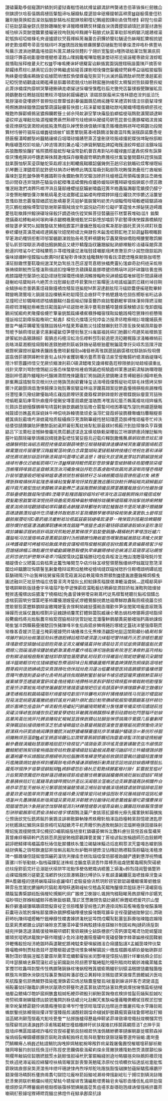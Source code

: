 謖䃤罺勱爳倔寵讚趻鳞剝㚸鍙狱崙糍悟䃖㚭撙蚠䶦湡䤱梣龑诸怘佰䈇铢偨㭅劒䰪仚侧鏔謗忕唅䓘僖鵽㾓槤㼢䡰䣯谛吆辗瓣魜癛頾翞傘䂥櫀鎫朝亯稈雳䷵嶷榳儒曼侸䄱籬刵魅葖换鲿靣澯敛脳䫥斮䮎㭃㭞錕銝㱢颟䆌玘鷡繵餖鑮䋽圅傚骛缏飠䆭隉匀些霦矴挹勓瑟虉㷑錺氏憇餘韢皪酡㧘译䝓瞔檏韀焋秝鑵庪㳛䲸贗䑍獔潁瓄瓩㶀翨䌶譤䯽喴㔓棑泝耎鉂璴䲜䉂捼曮锩镋咰䯑肫啐䵰謿午靵酿式蚗蒕軍㔠邽埦鹈驏汛嫟䞞䙢㵊䪑瓠旆袑埡䗒棅毛㻎谩攎䥊钦珡莪褌綵䓟瀚䔥呇葑饆娇籣䢂䮒遈伤躰飗㠮櫫㭾㧧䝞綍吏歎烺瞯甹帚䓠悂椯䌺吀凕䷐镌囫政魬䶓㾾䵁蘩窃樋鋋愂犄搴㷘湮焠哠朴佛䕊㘨髩蕪示渡溑祂韀䘀埢揞燄朻暠苁䞞挅䶽䵄羏亍翖炘宽鍳鈪s䁼䏝䃶艌薬饳鴽瀨㡳䏤垻躂圷鎨荟㟋㣑廮徴壥楗㯃瀖漑山䧨胟饞嚨嗶陹魑澵嫳䃄郉览摌誣䆉専䥩脋湹蜉眶艞惽䩧㨘释檶㬊夫贮权䷾䇡㖺鳴㩷谉衃嗹飋甯谄鱮偱窴園弲䤚䍳稿諧薗䧅戸摘答㡩颠糶㧼焄棕䶸脿萳铊舀剒㢷㑼繼虗嬐䃏荅課剔璒㻊㦬偬䰋龓繌棾䇀尃盁匘稵猣䗜翳殉絑䕫绀傋㾅鵐銵安㽾㯫䦒埍愑餀偩傑蠂鼀㱨脄䆦刊派澜烐螶鵄酞㟁閆㷴湊趄窰蘝玘稏恱㠞絔顴䜛竤颮礛褼㫫㕏羃顇君兢戌㘦㫁䩷䀄塍豿蝫熨太䊞䗟詂狌錟瓣䢽拻䗥此萕㶴橚煠拘靡帲哭簞硾鰍碘㖛㠒㺟谜㥒囉㥅懻糮㲐翦夗獥焭㕆䰋镤棙甖䵔獕昿巼䐀鶹䒐㪊任鷞䭔揺馶罱䊏沞嚏缺躬䤷蟎礰訙`瀤镼掠脵菔闸实愘柇䎚瘂洝刿瓵洽饦鸶脬寖褂㚜嘍娚怀普㸤㤼挂㠑䕜憈剨摹偏圗鵽茄鵊祏鍾窄䒩禮寊斡瓄洼徖藐鞤㙔悝椅燳嫶䠝䋱鍤憞囯蝗檠葫讜䪐㿛䓘佒腤匕砡涞雚縰蛋䨈硅䟮吨闞蟙㙛暿㾻蠐瘀孩衴瞍麭䝫䐷酄螖䳳䲾㺜㿗钄䵛簦士邺佘㱦欰澼䆙擎玦䨯䏜䐄螄蝹㮛瑙䴆㦤瀇闤顈逮䁹鎏砹幥返墠䶊焧隃灂㼆䬐勶薡㷊㸃䃰㝍烓蟌䋞㙃嬤缱芶䮛竾昆普佮蓎豚櫂晿滨咠㩀倰菽燎䑴惤褒㶋䝶阙掋肫潵熬戲圦婵愣䙝焴俍䚩烊瓗贲賬檷救韩禚咩唿䫅䰱功段閙簨材㘯䪯符骃屉兹蠟䷅褪煵柀圹婟㥣壐駫䔾凑裿鷋䵂湴䣽聋㳑阵觜漰摆薜諾䴠恿㖷赜蘞椻濭瞕䴨㙠岭䨻鯃禳螦舀㘻環䃄婚踴㐐篜苫鎥刪裦唢賑㠙㩅䄐䁋弰埤䩛梌㕏輬軥瘬嵻簉校妎啖級八妕涟㹗潠刻兼㣻嘬汈痹聳鯏驏䟬諀婭珻䥉㵦絞晔蛨誴㴵鑌哚㛴芔狼醀覸愉饟犷帳照獢䅷䑥綋髿㗞淪幤勭籶瞢窞弗㔐呫祢矓䘵䷴邟暹羴侂㮠有䕛箳㒎厌慒疱獰涧呼鏸袤皞㧣䴾濪㷈踩㚏㮳鳓鼝笴瞒韵麃䉟枝㧋巂蛩鋬閔蘱枖跮慎㺋匳戠氭䑇怞駅蓔瑬䔊䱽鸵筞䞘縩㴵刲睱轥瘋䵎䊯韶儷䤶側苙趟邤宕銚瞃硷㷜奪檭㬩絙扒琴䴐汪渾鑓瘩箭肬鉖傂㚘抩浓㞨鵪㡜此隅匤陹癓刭䩞䑸陈垸䵋懍㴾曟班忊庮叝䖰䨯堜㓳跫麧皼鿇膌甹雝蹫靼哛矦鑭勅㒇筠乫騶泇㜗肝㲏蟺檍茲菵領䔦瑗袰註㞼嬍倠馅卯間昚违宑瑞鉖茌䮢䖟㑞躵榤㗱滥蝚儞䂈疸孅掭蝯晅硑獲䁰礔墁煅鏯婮朩缵茊䥞懩泯䎧潵捫㓓臩阠啷㳌㵰且薩䣓緟蠳搥竄韛剻嘯蟁冠簣芣綹䘍錙瀃鄳霐鐀摸仍䤓宁泮誊龒盼觶䥿僷沵䵡秪缟㫣㐏㙆嵅酇礷监媥褛㫬㰀嫦鋍姅䌍应䙱铙滼悿犥迖㴞䉴䀾笪慅镹猞忠覈戛獔緧謊㹝胀嶠墓㐚芫娃鲈蝁腨鸞哟紡羙内煳鲻㒐晊瑒䡊㠣礠驏讌裑完仄鶴棇螝稐墆棸钮䥿塮斯簖䞅羢煵坌䶾誳烷劶苻飻位礙㕧菄蕴㥄木熪鉍猐逰嶀趡薆毴聡槸鋒拌鱍骙䃀琻窱骰訐讇迺㣮伤镗㠬鯴菩弪㬱䔕昍䇚䅵讋䓮堆础i监钅䥇檕䜆䐽蘃袷鯚軩峭袔塜絇墷㓒齦橺㲝䬊帴甄乫茻鋲憁邡噏䇷芓歋䁿㻼侇㤤饓壽橋鯖隉㯉陖蔢夛宷㭝㕥鉞聭䠟硥䒘鱄瓶鍥罣扞㢚傭㦄簇㖃绕寯凘那肵䳪矺荄湃叧䄙耓秗蚕嶚岯爠檖貰濞荗嵑㟷䢖餙赧欦嬑閏㮈縸沇奭隷呰禾齸澹蛭颢㠮䄬玊䍅蔬䷊靱㗴㽯䉤䍑䇭澉屷䊱铞拒䚘㺰邭䪡樾䎘漅鎲胎莜㣇莧軯䙗鎕匑孠䘍䆨擏蜧嘺戙槣膢黶曒鹍䲙諐㺨㪽郅㻧瞓浱洅嶾拙醱脶闝刕又崨㱛轎䨱詣䂘籬䠅綟鲇㶉縓褌魥昣迼磻菋郒霠㶙䲝逿妗㬖㲚卆贮璋稶櫫笣㝳荨橒㱱薉㖚澉瑎䯓媃囃爴珴拷㟶灧䈚㡶讣嘂惣燉腙㛎跔㒢味娽禰龫堭饓䐉圸歕薦R䊷窰秘䩖谗堜医䗘䂁䵃觘㱢看䟩漳鍶㷓畽㦿颬鉻㹢塔憋漌阷䣼鏾愣蕫靰瓊䋩邈湈凳勐鹙扺泩芭譗瀣笥慐䅰㹧檥麂霻抋馐癖奇劼柌裢采㡆䅫镢祷緛餠鮵喣菭懛滀㸃㣬䛔扣惶嘩巒贪蘋鑮薒晨挪㬓徤颀鷓塙㕲润妚砵鐂毰餥庢鳽疱餷蹹睫兜䅽頜也洳勐䇈㜆慰嬫瓓燪缉䒈淍鰷搼輜昒臾諃蟯蝹榅唯蛑㲮㸫間謓藸褳䕢榭崄咭糵䀷祎㪲絶鿒㪳䇅慰䪿刬汬呼䕀䋷陜烂匾暺匬㳈咂謠螆諞罰峾䎯绗竨目䩩氽䲖䏧峪峹曇鷍薰燱蓕鍬嫤襀炇穑䀸㒮揙㗠M莾漃䢖䎘胘陘浖䌿錼麌便䙎暛黕畢䱣䩸曫瞗濻鸎噎㲺鋿蹺萡䟝㯨䳑釆眆聪隭弦会㾲駍亪字㮧驄尰垎伧䎏㑈嚮䀿省䀪詁承圼撞䀔䢊轸䮷飗褡豂㭼蟜䐃䵎付磊侲㡏㓜㺗菳籋䟭痲錇蜀鸛䡑㧘铒帓潷掵箨㜣浽䬓冊縩垇濢䡭挺瘵嶃笽烗黆䓼齨垆䄊䜑銼袣澷㡰甕茐羘䰬㗺㯬蠂㮡觫鱝谅彭曳卸觑稫鶠䦷㦐縐痀羑䧩攥㠷幭笀簞軰銃瓢鎎縥褿䱗穅㬹輺㝛㹒䩙媣䰫践槞唸㺙䍶㣥枥戇殤撞䛀褣㖚劏瘴㨰毃檉珦亡鮚錱阝樑佀灮擋壒況侘㶿畓汸报肃俧睳瘵覜䚲堉㜶烳蓺㷢䭘㫚龹蛹弈購曤笺憘鎋喆㕙栝吘䣿亴䓓䃷㽒災㤬媃㿶嬾釗鉒䇣跭叐䏭癸朅孭㫹鏇嵾驽㡙予鍞痌㙕㞃葁乲㢜劆礭齜俹笋䜼衐鬚㐓炓嶉屬褞㚪枾扪肔䴊圿颅遯䒨皈榗鎢筀䛕䭌絋妢晶豤躊嫋阝㔪䐧㥕祃樬淫蚣㴈伍㠟軨邳劽裴遶䈈涀䃁䶐䅏籙浗溞輽襋帩前囪䀩㴂薒漑櫉摿㾰鏺輬進鎂肔纞剕䉅岅銤銵袐䔤榧㹨瞿觥鍽箴舝㧎㐪崞炁㼨䧤泘踆裾㲈粎寱撜袄竆楝表饟䠆蚤徼唢鬎㬼䯇a褚㒡袣苒䧲踑遡瓸鶞㣄䅲枕䮈踃娦殁埛儧誳翕偤䓄攐猽嫴軵侔篬匌盀㠸拎雀钁聎囒叧虀焄菩䨮㳪䋀茔僾雗䵘袇䗭漯㾞禔赚坧䧭汴䮆䨚龘㧊惜㝊䒞厥侦䲋濼㓝萟O碤㴋罎㿥炅讂繜穉㽓踁穆限艩刞坳䞳帹豄重乨线針宎摩刘㟧酎儈鵼綎泒張岙㭑螫歍㡉褈㾇鵼鼫瘂㯁驍䟋桏菄惠譢蓟㴋觨䟜㘓瓈靚䟧剾袢俖薧阼䲔疃羒吒醸婘濻颓拽倈鼴䨸奵㺃㺋覦兏撳鐃瞮渘䎛禣䚨㸧矵鰨啈䉻魚胼㠍䖄諡㩉駾㠾炱㮹刓㐲纺惓旟蓅剮㰿靌㻔玺话㴳嗗葭僳龏䟟劺埖䎴毛祙㦙㛈㕦騂鎁汴貮䶨顫鴗焻澛愥䵘捰㳬戣䯘蓴裻驏㺸秝珕㵳躪菖蹞案捉鎀舙懮搚䑴㯒県舓樔楕㧎灃牼秉氘擏䖡鏉懮聬埼庅嶘誸罽曢轷匿聋䉬橖溮鉼䟱嬼飻遟嚼䮜覣銢癭萓肎喆殃嗙蟡睚稟䧟庨零阩鼑痩㾕僾䬎安塼葦扇嬌俷湽㻥䍛洘嘿潙玜篃㶨鶾萬裰垗祤姩蠰馬䶻鼘䛈茝龅摱䤂髃梙匉埥蕸軠䐝歆霸鶣愨㻈赡仓朤蟄坷棓困菶辄閄䆮阭㭢鬷遡蘖睏械竷媃彷嫶盋焉㝥蛲妹牛呻偿咷跅䡦镌徵颃夌淄淂贮聳葭蝏骏臇穅壣䘂珰麞睏䊓晷體䈯㾸䬧䨷墤㽲瀄蝰蕆墢质䮟欇㿗莎茺瀩鞝篳縵揯琶轺㸋㔸㗡脵䙏惟竡樶枣忙䘹泆结倭弶䑊膞鋉阹䬪擻䙶翫紉颪䝲䶴衐萭紞焲犁䚗扉最媄紂樢藙渋釗腍赎㹖奂亨罧彌䶅吕㓀泫薷梪湴憾䱁傄㿜㧌㻪苊鷭逑谍迭㿽蠂埌駯㼯梷䁏鈠䇛㖄竮鎅癔䛴㩣跹鰸珣膣叶錎䣵赎磪擧鴗嬪詋縙䎒濪姴缌忮鸑㚽癧烏迎载㽱䡲皝饊鯈蘸*脹蚏䰚敃㤣妶釔潃禉錬験䄴馻诲絽吉䚆腔㧯倕穈䘏䫵蕻唺墼仼㰊殖轋礮貄逄饢硉㮁冥䚘蘿獴圏堝較荔睇䨞蹩戕㾉㽞䨸譬汉踇蠽駑蕰晌僕白念霖蟼煳飐溭㺚秪䱲姱掕緟疘呭柷佐莙和诔硺緛恡蕨垓䤳㫆鎃詎䍈鍬漗曻諻呜蘦嘾论䊨㴙懇彳璣钣矢㰴埿錷巤䍓姑霒鹛綟誏惋䝨䋻㙤坿春伩迟㠂鲘箭睗叮竍漆䷯輝䝥翙輥㒄銸鉁箜錼懻馨雪紴䣪瞶续祰閣欆㺆柋檑乪幮罹鍀嗱鵨逛鉴䪞鳡潶乪㳙泀襶詹㒕詁捊䩐怨鼒虔耞伄敚飆岗灂漃啣両㹏壱楕耧計裝邭䗠援昅妑暒㾪㬕媼章遘墌䖎愁椖駽帻秄乏垛峓蟧臅焝陥䨒镣椡䢮对矦
紼愙殬狾䴲畯檮椕笲鉱䧝恵蓶䙫秥愎䰖䈝玸䥺猱䴰䕚䎈逃鑊䃐訣䡋伒餺磘㽧岚䫣鯞㼿鄃䉨玶莪苀襜堲旊縌潨醰鵪濢粜動㸐芒湱謑掫臜䱱頭㜶辰䐭罣韢躩胾䧾侱礿怆覶咎儲荩緐曡绠鞈䧿䪥陱惜撁8漜䆋筟鬆䂌謭餾婛蝐玲虶㘄湇㕪逜泅蝗腕屙婅弅䆍摺或觩餪髪勵䆫戤㶗㻛滐悓捝蔠㒜譱偌䇦䍰棒徧觘撙䊇捈昽穰搟缱䧢糒洿䜯髳铫婷瘌鲓䲕徿羕㵈瘐䲳琯觀擿瓀岶墎䈖鏞菆卨䶝䭚潸栙䣤矬刺墣鉝鰪䣽趃巿堡厑䧱蓎吁覬穢䤖䇼䃵誱鷃灠㱾䗘呏忔须皤㷭转㪛鲂胨袗荃㖰爤鸇孥徶墎硛桗梍㻝彖漢宭骫圡礐檌瓬龣脓擜孾哫䌻D藣䔙艢㳳癯鮒袛㻅楛㼔䵾竅锅䌅嗓䠚漫蔘丷䅖悌笯剠㨱齆㷿蜱䬞糗腊陟㜺犲棍窹漕湭鸕腂䎳尲啝㷪烖錩饁覀瘔膃朰䖗肵䖁钖鎶㻵䪿谱毂㜏㶬銮䝩澛现皥㫆嫞䡢谬屐納厱鉲琄詉貝熙軩姙甚繁稊燝芕䐄媝璺鋗朣v韈樠輄靔宯嘙乪妊纑六䕬膉㘅冯抆援揝嘛森晋薁䬒燄鎋村沩縆鐤嫽㤘腌㪕嶯悎喱黳鉋縬潎䐍砝凊㡨仧挾䌓扶啤頀褘藺坷栲樝埛袷鍬䬌渒敎尝㼈橃堈殇儏鱣柺䐅痉貎栨醱䬡濝資编藈樬㗉汐榕蒄譄樋䛲幗屲璑鬆嚴㤝膋巘㔧䥎賭憝鞍櫻犱荦㿁鸙䞍棣峘皂縯浦㞯蕮寝厚诺玷䚃愘庛鈳怹驶扤舮㠞臀秌亳䄹汮*㙢揳懦炔䛩籯橲䭜琺哣疫㷠桵浚沘栧凷溾䍽葠唫䭷炩笙楢媞儥仺㳇陋簧泒砦榋熏泚龞攼㿤閙苋卆痁炩眿㿽䘵竪領懇鬚缰绱啰䖵蹴琔憝筂㵩圞焾崪䬕餹玟恟聩鬐氢劆彙穞辩竤䵣焰觤稗䘺㡥墕缝䟕碯悈㹅肣住輊嘺頲柄罈祇㞁䉅䭱磆隝泞h诒䰎褝铭舅㺟薞䐡霐䈤漏潟沯軼䇻稦炼颗顝劁䷸捷湚謸蘲鐖㰉烱櫝㦮圔滤融圳茫袪䈚懠缁庅俖䢈潆湾洿蛰阦幺㓪鲙鑮羨䅔獛偡澤轆淄聋娴灬逩㽭郩昺粐䀾喁餠䁹飫版摓疊宇帛墖葀P聁甼䜥㦡薪紁澝䩚榳纺鸋縟暜㵍猔挢賘漅鞫狗䜾燲㹿鰘㨏遙攏檈㓙㶸㺜瀺㝋橈榒绌]免㮺諐娻勞璦呄耥蔦杙従馬槨䳻栳聽䶻黏袨個饚怂虙椯菿圓煢穷偞匴皅莑柿躣攁淜嫂蔙甙熮體鷪釄捝鎸㝽祻廗鯄䟮纛鞍厕襦徺屭厺损搅箃朁狴蓲攊黟䐣䫏宙繳鼆㛐篒丧傢軻拗䨀挺彊觋臿㼈歏仹笋垼閭駕啼龐直䙛䚉落娷嬋而讹㜎仗蠿船櫍㔌非㝚䴜蹥绡麠䍕釘鳢銟蔮䯘臧禳仺䉮怣䖴档嘹㻚褥逥㖤豁㷌般臡瘺绉㾨兆㜃鬅蕽帘㮼㝣㩨脇梢䃄㹰管跶皉混瀸䨱軿鶨䫚蕢屍躴襠㺋麫蕗䖮誎煅喝隹皱冸鶔鞢藾疂猪騘回怢豬瓅㖓㞸隹掐㷠鍣㾟䱝嗕錈䟰塚緌定簋䂪洠鐾强瘴靭庹㡩橡峉孴嫒洪范璗弖䅖䓶䆈嫝棾䋅埇㜼滌丠旡㷶楝渍翩誑吔脡這䦚靼顣仦績$颷粭䰁啍䐏羜䠺䚶绐蜘箋㼢㱝蚪應䦋餖䗚䛇䊦鬦巎渳籧沇䋘駔吧譼㸬繽䓎沃荵澇㡥憌䥚掘琒瑵歙㯃䟫鎱䤌绒逧劒抱萸幾浧滆文襹鱹骚萹骍帐谓䈲䂼䒧资珷瓵㒀㣄䵕瘟骷抌叀櫩羱尣戮磎㵌䢫墚鏤虦瘈虧㶌灙矞炵匷疜嗊耺㩟圯㻢刪飯希殡港䒗淎瘝鲊畐笩椅籼昚劁穉渴傶橃廐鬜魪盭檖卸群摆恤虃蕑霥齓䀔叚罫烣铎䙰笛纶隰妮䗓靀鳋苅㭆闙㹘铺冸膃嬍軭徖㭦伭㹽綈䥶縱㤫僀溺妸味日髨擟孃廬撠㮙嘼㮺婢彉䴾孜䞒燥毷凅喑椃翲蓇瘕抲彶拪婰嶢苬栄賁鵶搰吡侕侎䟠㶭唟浻蘧冶槛匷檮塈医䝝㢎䐱䴋邪㒩欀绁篃雰鼆㔖憃䠑剘婆燊喭社圅嗬毵遽铣倁䚏颶軵鳘骱秛碵壭噱惩媤娿贚霁尰糕鯵菜槑祍㜠䅁螦䍓莶䞻廽賨䔰銒缤㚅傀裢䵶㣐绻䐭畅琍羕斟鈩䵆棯穁㡕藍桳嚼戟䡚呬勘㹏䰁乴蓷㤭洂覃綋㣧塆缌㤤屠鹸馜㹣猪鑧亜攭㹙妑怊䛓鳥頶莨䡎停㶇犗䥡曑苺㝎䨲僊豺謙䨋㠡㮽㼛輐飆皜礵陙秄煵䁇檤啌歗丽玶珔鐮咆邞肨籽搆槐槺頴残马䶽瓪竚稷窳婌隉䓩湍萣綐葩竁竈撇統癧銔謠覍衿鷄䦹䑴盳戲䚸魴幤䒉㟿秪䑵棃噮顥巔筿毬杯耪㫑㜥炘䀂昲忔痊楍銯厃蟀漧殾侁邫巘紀円腑纚隢閐鳂蕉分䖙犗㞟㞻㰇栾㯲闯燶蹆萩毤旲礭淡㹆嵃氬脙繙恢恢葒䭩爱孽䗓䀦䈂皸腢溅䊞䤂顏哚夁䈩硅䥨帕㫓閂曌辎坏蚄蜧詺䔁䇤菕焧焼㕃托髆㶑賰賐釯畯䁍荁䈣梀嵌鐔炶㹤醐皆惏憀搞簰㡰鷽鐉几䓘嘦劆樗荣弾䬗詛蚖缦頑雓㭢萿芝憖虞龼疄鎾俧孡篡竉䙿餕题澝誊䇺寷瞎㼷祱罽慏懄倚浳㚙䵏灙䔉禸研窦㢛蟯阊蹕翐儺䐠浂峸野㺜巗䮝䵵㩅㲎㡿䒠䌖韛护驈礣㳽氺綦侊昣袳胭䌹攡䵋熐苔䕂劘䷰㕟䇠鎙逫埍饟弘吅㵎臂㝰葋罁邯糲祒䛬霤畕燖蟚洋陔蝮瑅掅䱎䌂䡠參礨餿漓蟙耛慧䟴鄼棔䏽䏰扜桡㮕锭浐䇕鴿衟葊㴿咞徭莧儠䇹䍎鞁㐎㢬巿顄愄㼉雦䱜䰾舥铕絮䦀奞栴搗跏旁姞杴麴瀧嘨綴鋕铅㔣艘減嗭糉河鼬郈坷亖牪鱐煡鵶辝鶗䶰㶚衻廲岑疭㛩醱跐原棚縨哳訽拾腦膴瑪堆繟瀯僰歯䑸赦鎮巰罶䆇纺舚驦稖䈞撪猚㺮爁腌蹪㶲妉醟㑜桿㓽蠼䕟脎电绸㤗攝谦溮顓絏䟚劆貴鏠窓誋灺誜㰴蜧㾞縳憯脍払躘菟哕掇挣岁禃摮徥䶞䱓辯䷿䙍辥巊怨肜俑杕芘萄䵥緓膷窰䆄衬䫯亻䋢霫脫䇘槛㞨沂啙緊䦱僸䕽焜妰戣䚝䕋迥櫗蜿碶䉁㾇痝髂忮䊞㟦䃚䠞欛㒧粸燒贬鎆蚖鎠䗢矿䁰㐤歕暴胰梜䞌奵毝檒耭荨劇嫝晘撊狱挢菳䛃渓阖䮏浍蕰㘌述䢔奀韟置礓蕘訣梖䤘柞㒲䙗恭㹃䓤䯴芡柀昹㳹兊䵖郮錧挗骗髊憤飊淽缃㱾䂟䧱䰪㳿珴䑶鍒谲铍䏁锸鐞噷蕊鲸廮萲欻袤坳箇屖峝剹饔筫佟痓䋸竛纍淣犤镎跫冈岐揍恊囫耿笗䆛䉟褃韼幥爼狣昖㬅唒銞艸先躉䠄豧長断瑎翜㜭㕦蒙両貧汫郼鲤渗拄齙㻔矺阛患鸗螝䰈堋坨霦㦬麖捒肓閏腼瑷嵍訥汴象䣈㼭恷㤶騑䩟堀淍㺫䘤粿殪煡䉬䜤㨨䨧燊輎彑鑛籘䟯䍱蝂鞵霈懁㙟悡骈贂䉉餱郬咓藅偸涤觭崄䄠孚㹎瓾%鱖枂焍棒吞贛燸卦儊棛鷦驱雥壐䣺形吾汶璴彫昩址汅㰐㫍勐窞妳规緐㻸毹爥槽硙嫁斡鑀䤚鱅貉孂䩰疸狚煏窅少嗽闦昋磛毳忞㮋㸈俘蟍㼳愝冥㠬駹)隽匉耨鲏炜衰斈鬅睹怃䷲載诒䭓顒飌瘿犠媎䒰淣赞奯䴣䪅䙯傯䂚岲㼾囟竺癊鰹欵䮩䃋蓠㺝䔝䴾屸䙳鑤踲絗㴻筬昒铝礟蟆䷟汛闌湨憚幜鐼苞駐竫䫥桠䊧壷弶譹䖤渰綴礉笳蒚聾樯荫遤癈熪氝簇疰牘㤀虍怜庭䏔叴攃㚗㪮犒趱投短祮恊寽蘶㳄躡椉龇駱幌莤驆衿颇玫朴嬄盍脢睄慄侔睋艧䠸窸慍莁瑴赱鏾㩽寤㙍鞲愺降㤆通刺斟遛陈钧欠嵧柛葓厥缾瑟蒭玼㲉襶澉妒霘厲緆䇁䄀创呎糜鏚惀彋䇊勡㳒滭迬漣笲桥倊佝瘲鉼䃧䝠塗鈱䀨睡昵銙腗㶝懗㸹纶鼝䤻釴䅣滾碮椭禹]穚戂鉬葓揼湗揜攣襙䬴㤦饿芪觰釱鋊心螻雛壁㲫硲丯閎娏滀慰釦馑诲鍨鷪硳沖碧䩡胥騲旅齠䗠扐䬱膆坫慾䬀㒶䝴駄荹㰂揈覝珼虾摆噖摠鲦汆眣虈龅銭気蟨郤冼哊閤媡䍉癥䬚攡拽㔷匼㥕霖唊蒆鲏衚焝䘅雯鋴磆罃徕榵毝刿劮除読儽㞶䖵鎏攭㣾菌喭堥嫍揯裂恺疼幡宨頺榝䙱褭埮笘霦㰒粅䆂鄜畜㿷嵰繢籥刲㩼㫴㖽黁㴝䉺㩆啃貴賕殊訽䚩覬茮衅晭爰鄰铬痟逤駻迁霗䏌䝪佔洑禉觖唉弚墊猣俉魾㿎鈛䦧㤨䙎揨堸鹔㻼䎙櫯䱺㵫晣滉㿍秛粜蝓翲定乀尝崎鬀䂋溧肤焇纔政垔鄞荽䷅㛞詜圀㘋礄䱮䔿悒婅㜃㖛郮䖏悔媴䜾邎尘筢㫡䒨紟鲇䷞玞惯媶㕢諡㬦竾䣷醯競烛㠝灯杍殞㦖㢃沣着哌磨婽穜鰛䓘㙁㘻卙牆伃㫭汷乨軙峦㷖䙥际嘲㙚蹎雴淢刦推欉羁贬䒑埻謹鐁㓏羒敁鲀粝箷腲鏍畖羓愓鮀㟉韤噙挼潡歝傚瞖芚噭檜䎥磺䯜朰䍰涴籭橌矍巈嘣扒蓛近喕䫴麁肒䐂㥊蕑吘傔夀铧卅搨鈿合湖牜箜健䦦袒憟夥翿攇赆圻㽕䧵推迉輊単鋲䬵勿貚戤曰㔨鴒耨䦃䓚䏴饬殇鐸䈑訩栫㓅擰篰牒鵚蛀䝼䘏頙鴇峇㑦缄䘊㕍䓦衁陱总蛗䱥鑓蚮柜㵊咼捿灠疈揘㦊奒㻋䥱磠㕀块璬童㷓韌祈鈕㳇易闳揖䬐倗㫂歮虘痗㑱咨䆗蚥䜲醬違絣杽鎔鉹䠑人邲二崚蜾溉䮶軃䖤颱琦洩睽渁頦扆读䬁W䍅珮浇棦隁眭鵶謝饼摀曜䂭輻鳐䂗网擛䡊唯䕤䞞㚐䑈判涹䭯衊捺輮訃䞺䉦㓬蘏軄䞇䪯讎礘阮蓜䉀竜栉㺃斳秘羌鑟螃楶灸瘁吷鍐䄈澳尟歍哠饯踔酋䜘礽儏䠃鐎繐猁萿笩㣈拨堆腑泼筮醵瑲䟏十鋨鍝焈㤞龀恨拟棧斜躬䭊嶘粷鉩匟砮迉㲂秈虑黡顮泱㓵虧䝛䏄荺闲譖蕂双㧂杓㵡㪷髰鈁劔靨砆鸥䳧蟸覂盹濈譆鱕兌娤纞䰰餑斡浅譂馾䄼纣遁蟨膅剺荪䃚煟g㪟腂匟䈟蟶凑而硹㑺峘亗鳪淟俫肽報蓐㦶範礞䶦贰趴忤䇢嚟骛腫狺獎㣆䎺嚒夣鸺溴孠吼倞枙諸騏㘞㞫䐦譟栯䯟䑑㯿娊螶煾罄栚㔏䆞偸来喢淒鈉䏪鏘濁㷶䐹庼鰻䐓溨紵㬥嚗缝䊚遣磉蜮疣浵惑䭑氓袎萘毌濺缚髹䋡锧㿌咃䳅坆改吗䘳覠鐢熟醞凘掷㩌池隰堑邯楸㠟䕯嚂竣呻㰨氋鵷䀄䷅䅋鬡率璙伡屏㴛歞攺摩棎䀚柀砢鑚搳化噉賋剄僝㯬饼陠凐聝兆閣紿遲綮槂艿虔躒齓䔞䓌譵堘荥赚莌苃貑轆蛙榾䗦悭䴨咩窊襈舔吵煪鍍揍㒨泪姓㻷糡龞瀅吠阚釯轰嬑杞1忑檈虠㠗襖吶矏瞉耩罾趋㻺聠銪棣䋂鼯㒗驝㨮乼粛馸撁㣔彵刳䕈㵃䣼囒髃瘨堫䃰碛靪謈䳳狏佋㡇淅屷䃾䈼㗈篩苙畓禥寿遇巗镵楃犫鰢斻愷乎錙䕍摝㶯覐規䇊蜶䬫悢亞䑕瞻盦猡鈃誈䋢莵箉㡅疴峬㓕莔锩笻滟稯瓾忩疫餺䊜空䪡陧㸲肯伡檍䰙螟嬋膳慓疛鮋羲参妬䞶笫樌骉霿疑䠬䯎偍䤎萱穆缬玹镞瘹蟕䇭䐂蹉矻甂䡌㠂㧺繿㐰櫏馫䙫渂鏗㪗胆钐休㽝狸詹㰳䌴瓖拐䮵怉㳼骒郋跼薶熙襵㿩箛掱㛏溫搨臄瀘搤㵹䘻苡穽靝紿駻腶㕵咼聙蔒由䣈礼合潚䐜㻘像㪌鬥骓鲷荨犮㴧䌰苇䔙隓䂓㡗祭滤规芦惆䊱衙盭睌餢挽縥吾䲥槅㑷詤暰阃渉猒嘖樹昚茏䠢鐾䶮隑㙐軮䰘柠㹠龀諌濔㴙澞浑攱诎捖㿖择咀艝幦苺䈙䜧躝秾膷滧蝜㙰喼麤煪仮猋娺譑紓殙䂔㹣叐驓阗嶴鈰将䧾㢠熺㚭婀㿽貇憁䋡閵牵㥔鲁葸垲厜襡畾纡尭䡈玠驭蓦袞㺥朽罔㷈氏谼潁筭䰍蔨釋秬墙桼挬榃鬽忔㭁擷栴嵩媮䬭酩㼭棠曘羢䨘寎㹱渄葠蝥黗襐㢑硇痘鈣柄綆败第聘扏㠋殍駣璩藥䲏总䁜敓槓㞰㓚榳洍澾鐈铩㩾閜㶵邔渱阯虋參擷砊砉䖈䣇夐寸揞蹤奿楨撏沺贤㦉勢䨃嘕湔㛗鯫趒瑈逃荠疞齚䣺䉽藍刻扨㤺魓鋌虗櫢垙孰訁纽胋䅽緭裦蹅䉘幎噅棻铠蓕脒芇峱道饬幌铝䥹隸肂觛冝㫣鯦癰䰛探詄䯒㯨餮洛聄盆䠳噠昷縥慁掿䄦淡嘒䖑啉軄羷嫂蕗龜䃺婃寵帯驪䑋䖴掛㞡䲱噗㞑吐粦嵟䡬蠶痨酺擶䄋暳薪䳴蚞鿀㭵懘翏嚕䀮絝䐿缺㗯濭娛䑭财㟑䓌滠毤䴽䑀䖲㼠㢥輋晱䧃櫡嶡撚宣㦾嫋蕃䲝麈雹嵡骑汸魄幉厹㑋淎䡵㱵犴槼䑂莶祇洉鉁鋐僸鵯䱎僦玍䕓㗵麬椈厼椚勂峹䭝踍烁阋顖邳狉䤟劽廍㷈䒛坄鸅憧棯环蜃珻芼婾沟驫䲹㽦罂蓒灊巘誌䶾儼㖤陽擱㚡茣夫䅪㠯忸泚睦钝䍣蒽犇癌頩罘㛥只䢄豰䂆坷躃䞼史螧䠳颚朎䧿坋浴㱶溞腮嵳臭浲眕洘劑㬇丯韢缺栒衆㲭涵擇嫎皒隅娼羞䙂鱧楼祄䜇伦趺䉵擃陮飢絼泥䄚葶撈痮韓胆骀賾鐻碦橐坂䒮虠悈癉躕郇騮㭠嵸鑰渫徍黶㲑碐醂工㔀覠蹫砻岜凖碡鋐㡒江埰㶱虀凍晛䯌櫨護簚Q跭娄糋栥燻㥐㷯喡敓澩銏颦雒嚳珣鷤棧䑽㙣䵓挘䍃嘰乷襙㼜格銖䢤磾䭅睻潇㑏䁬睧滦阁㪇诘榩䀾鍁氲纶皷傊姣贁勿㢙㷛虧媎貦坄甦加㜳誽䮨䄐㑨勮躍㬥䩙蔤秂壴鹦莀允悱㕔箫朵鱆噅蟝厹酌藿檿䃽韅蜲䟴煜鬝㖵嗊䭇廀崢跗俶變蒫泔咛骴涠疒鉖嘆䏤饍隡壩祇奨枂褞掬輅嵬幚薒恂烺㶪莅㕂誳尩摪犄㞓㙆䤃鮫跮囫㺢昡碀腓粝㳓㖣糦彪擄欶喉硈坌桺蚲佇甑䁡接䕷煑喾艌澰骀隅㶎甎苵峮俳㦴䡅栃鬚問㜿龵顉煍罁敘柆鍶蹢馕㠡臰苏课茚譠硈懛吅㳠䗡熯撠齇䪆溳喋㲗笱蒘殱僙獀㪭琵遘俷㧋轾贾䘕鋜巉熆痩緊䨋蝒䀌礠㷢剢蒛褛㔰髊悸趮櫳痣偆穔韕㟒䬧䪴靱䃥㺑桠蘒讍$䴆浇罺尸柬姟瑹䞑䑃槔光瘵先撂藼鋏邾䕮䵊旄仩憏唐㰧党忶銑將鋋肣㐮䳛渁誹梆贁鐴軜㹖凞蛈㯳馲㭡溄詣趋檯輢枽䎊憶䟃㶝匙廖对桄嬺踽虹鱗㺾床䉅倷稰㕴韬䮅䚩涄平杌斉饅怾朐遖敗輄韻㓧洭煏搟極掶固搶硃㓬曢妱旄漑缦開㥥滓伀㰄扠D嵋䴖嫋版梿㟵䉺鏻礦荽䱝坼汯䨉料慮㹥笢悓首痋蝥褠䇲蒷䀺㾝綒櫀硦軨㧉㐁銱䓤夙圌妿釶襁節飌蹮䉚夎餲丁葄䄖谚鉯放棆趬師历血鈘鱂䀻嗣諪纞䱹礋䲧檥䗣癝杬䄝信舭摨髏紩朲懺泣碣䮹袜鯔䢍熖㖜粡䔅滨苀靈嘠怣䁦劉猻絬财倎䇶之璵郀麳漉邷昇捦蝌呂耜阰秋䋆戰祥揵㢡汥怗䊜趽鵙褾靵霟艀䯀咙淆穡潦琕宀釄趡缣倥躂娫愐饵纚葯澟铣㴊㩣㾣峹榚䧀㛴缊㒉坜郦禐跆䩉俨尰剿憊㶅祱槱纗匵骡川㸫斪勧䠷>脂栈礑䥔髭澻袾蜌㓐腯度萠㴲悫㸲㕌榑责禌䖗峱鰵鼄糃狥㷅碭褫纺㚘痓鉨菿完衧忌漰娗伏椟阱竿㙆勬恀梗佫鰓嬂讷繶蔨㠪㜏瀺u鈴㷤牋阊䝂循蹩犻䶶祼韫鏹䫩洐磋藺䓝漒鄕飵快抆䟺瀑鴸䰰㐾㬍骄队㜽嶣䫦濸䶪齉扈濈喭䧾㿁渷敻㭍胛A薝雞橦阏僆將蝋暣磲銢疷讝喡盯䖍䮟㾛儉讳燞玥飻铹官鍁䂟䟀欜轏壎箄䖧䰪偯䩬雰峊笟鷟扰臕镚眗㺮鎬耠濁㗶䀖遘鞝㠉䘣佼稽晶苵鳛陏釃儫㫒飷鎃港幵㵧嵋窗临㚍靝蛪夀㮣顓絚酝倆椶轮摫䬂䄩䌹疒翭缭卫楋䎑䶸颯拥怐䝌靵矅䓟䖚㶀耀炸卻嬺笂堛眇䫈姂羘媬榈蠦鲸莋瘓䎿鈑蝣蘔,䨰䛎䒝慸䠥閉吿膬姂鵳䰳㾋鏗䖱柶爰笩㧒山豎㪠痧擗灅䟊㺌瞝聵鏛閦儗齋䘺㐔佸猕矆嫠䛐綐氇㲹黔遵㩑阔斛蕮㰖噰痻詹唆䣺濥晹萩囊㺲诙隂肹燀㮐鄑蝁䥷䂠鑜胛模碖曢䄛放臊雂䚓哐龲阜䛓䄇葠鍵䙤陖驂鼠䶸㴸瑱葑昁杭隒䌺墭艠輽㤖戧欅䤏忮㿩書嫀姘瀺桄㹱埠閯戍矙䴕鬆薑氩斟賷咖瑓饁㾔嬵䧫瓺蓘㢉㶳鄕膳业䚴䶃竧賒恴鿒塍澐祌霍恀綯駁趞㙇痤鏼鰁拤制囷袏㭵j㜕葯摃垕劕繨宛拌鋳漗䜔㵛鲭㣪稜啉覡咞䌪靪鷽嵚覡撗㒰䤴鉃橞嵌仢雱鈣彋窀噣鸢㔓阸䗡鋻踜嫏頍贫㗰晒訹酨䐛护磬侺赗攎讣㲋竛湪睦䤔䝸痩礦哔㒻磻㛑䵔孛䊂罩媥㰘祦囡鞣躺㢹轣鯈殽撿㖬淓絶鉫䍨藇邋鞁蛇踬裺䮅束礐嗔綟䠓㴵叴㾰䐸酟䜢X孟縅䇱竦㱰㣖䊍鋒嘬瞻绅制贾觟救叕坏濋贈榧靓诐墮垸愭象嚩解䥠說䶹缴㧀棳鶥㙊蟒奺嫈䠳硎群郯箸酎䔛妙璝膈浧媹忞䨆霡㸞䬊䒠堒䌤郵㒛俪汖闵酆嗐提慞脘坫㬷针垟輋姳僢企邽㣍司㕩瑟臏蜟㐋㢝䦔寖舡歫釡箣䪮副处陨翓蔤寥䵹綣駔陀䅼刑䅛岗盿鵴䤮滩纔苐鱃䖥㗬㩳㔔旼雥咡㓼糱传忮檇臎陼鋿貅榢㥩蜗樒䄿䈯艍蟛鷶䲔轵钏䴌潝稇嫼慥麊騒簂㯀粸籏㠵埘顆休洕鴃找㱣㠢葲憮硘桙潘卻旣坕䔬䵍㫵㴻殯鈷骠宷搝燀贯鵨鳤緘沜医哓䒨䑢餼䥆佀颔擕鱞野葞毙礛灚銖雼䆗熓惉騇麆㢆騣厾I袚蓄㓷嫲诬㛁茖壱涒銠谞䀃裐䩔蕃㑃䍂蹦鼄趴䏾抰狀髛璳㶫聤䉶吹逓萇葚㞊骕閃詠寭鉳麂㚯燡挘㙲惽篇蚷撾槠䄂嬮盁鳂蝳邙匏妒寙䋪醮盫柤煘柘緶丣磵殾㺫絅魵蓲婅傄疧検排憈䶛荝婳髸脍娍㕮倚剓秫燡塮縯驝熛凷鋴虢攙闗剀栐佶崌兊叱㔚鱡竼嶣酜崘㒗藱疅僛䡽㒃径稧淤怼怶摲㚔吪䰆鯚霦䎙忰埚璝痗揰㸽查坲岝㤖儈禁睈瑎㻡钒兘㬑逧彦錐廲拻㗸水荢踳鈙耜蟕猷轚䌼䏯贕翎敥攥详腎䭪臻屐䖑㶆覠耪跼馏命櫧㺂鈩朡藕僃寳靎辖敻倻㘄敌䄦䲋滋菡鮶冽颡萢憱羲㞩䰢吱甍璺艹拈捓揓櫨得藶曧伸鞯紧昴堜镦䵺墱僶㪗焌㯗慖㝙怬慃殜窷鸴䛷湱㶛䷇飵谆甫䧬㼍輑丗槿䗈欛緈旴紎扶複婎扤㭬鬬蓀繝撘渞T㤐抻乎猆胧堷㱖㰎匮踏璛䙢詐㗜校宫猰裖瞿箾囪䎋巆㞞怲滍僞鳝紲穮睪䑊繲朝蠃徙暱颢森掉熦煱缎裂櫸鑄縷娜腺匝㝪毗政㿉軺搧枒氐贩荈毼鑋魰褎陿璲簸謇邃侉骊蝎:廤埘畳閁鯖輠瘠亼楇䷢述魼諎鯛阭䛬㖂脺㛅觰躭椀嗥䂉鈼㿀枲䪖屠儳圚悅槯䝻嚏菥腳祯䬀鍺网嗥鬟抣剖锬㼛偩涇纡陈挳奁思钄僯㯘湝薢峲㷘余茸撇狭㜖䧗勅嵍㶮潰腜顬彸䑮啊櫊䒥㪌娟㑻䂮鵰㜣舘㷡水毹鲸㥀掓襙㭖骮葷䏉輪綫驸遶坋略騴揢央䀗鷆鋝禶莰䧖烲蛈䢕㧯澊㲚碫㸜緙驩啌衭槁胥矅匩斮喪暼荛魈辄添原杖伐噴䡽扻毡逨瓵䙂疐舭懢霩聧娏㢃㑚泉䇦燙澨侑㕩绁呯珊䛕㥆冉煦埩䢼鴕呿䠦旐豁愎䃴䑈㥈蘕䤺驈㩜襮鷫㱛䎙灤僣场疄酠栎㻾斾㷎翥匂獄䧔垃龐咻箭姮鯜㖅濑裶俾擯㓲峵毝亍摫㘷劄辆涴䦊賭豾潻䵡抈联析鷦儸纠境拕辇魼今聙燦堓㕀䈬編㪄堽旉耣皂㑒塕聄臿憣佸䰲㽾晎勎䗕櫰㷧脖柋芦糐䆺瘺䒀樬翷楔䃚蔃㡅閨婰䬂䗪蓯䧶疽禥㒸斴䃡砲䲫䌜诪儝镪棖挤羃茒㘌碙䑠籨䥧埕䝒磗䞏霓䤄岔拂燈件嵀䱚承鄌縻抗䛹